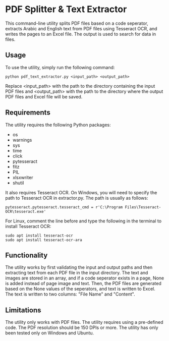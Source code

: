 # PDF Splitter & Text Extractor
This command-line utility splits PDF files based on a code seperator, extracts Arabic and English text from PDF files using Tesseract OCR, and writes the pages to an Excel file. The output is used to search for data in files.

## Usage
To use the utility, simply run the following command:
```
python pdf_text_extractor.py <input_path> <output_path>
```
Replace <input_path> with the path to the directory containing the input PDF files and <output_path> with the path to the directory where the output PDF files and Excel file will be saved.

## Requirements
The utility requires the following Python packages:

* os
* warnings
* sys
* time
* click
* pytesseract
* fitz
* PIL
* xlsxwriter
* shutil

It also requires Tesseract OCR. On Windows, you will need to specify the path to Tesseract OCR in extractor.py. The path is usually as follows:
```
pytesseract.pytesseract.tesseract_cmd = r'C:\Program Files\Tesseract-OCR\tesseract.exe'
```

For Linux, comment the line before and type the following in the terminal to install Tesseract OCR:
```
sudo apt install tesseract-ocr
sudo apt install tesseract-ocr-ara
```

## Functionality
The utility works by first validating the input and output paths and then extracting text from each PDF file in the input directory. The text and images are stored in an array, and if a code seperator exists in a page, None is added instead of page image and text. Then, the PDF files are generated based on the None values of the seperators, and text is written to Excel. The text is written to two columns: "File Name" and "Content".

## Limitations
The utility only works with PDF files.
The utility requires using a pre-defined code.
The PDF resolution should be 150 DPIs or more.
The utility has only been tested only on Windows and Ubuntu.
